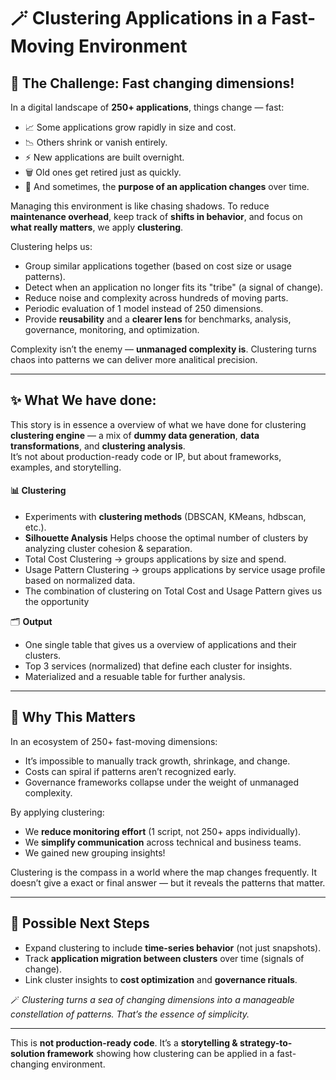 # 🪄 Clustering Applications in a Fast-Moving Environment

## 🎯 The Challenge: Fast changing dimensions!

In a digital landscape of **250+ applications**, things change — fast:  
- 📈 Some applications grow rapidly in size and cost.  
- 📉 Others shrink or vanish entirely.  
- ⚡ New applications are built overnight.  
- 🗑️ Old ones get retired just as quickly.  
- 🔄 And sometimes, the **purpose of an application changes** over time.

Managing this environment is like chasing shadows.
To reduce **maintenance overhead**, keep track of **shifts in behavior**, and focus on **what really matters**, we apply **clustering**. 

Clustering helps us:
- Group similar applications together (based on cost size or usage patterns).
- Detect when an application no longer fits its "tribe" (a signal of change).
- Reduce noise and complexity across hundreds of moving parts.
- Periodic evaluation of 1 model instead of 250 dimensions. 
- Provide **reusability** and a **clearer lens** for benchmarks, analysis, governance, monitoring, and optimization.

Complexity isn’t the enemy — **unmanaged complexity is**.
Clustering turns chaos into patterns we can deliver more analitical precision.

---

## ✨ What We have done:

This story is in essence a overview of what we have done for clustering **clustering engine** — a mix of **dummy data generation**, **data transformations**, and **clustering analysis**.  
It’s not about production-ready code or IP, but about frameworks, examples, and storytelling.  

#### 📊 **Clustering**  
  - Experiments with **clustering methods** (DBSCAN, KMeans, hdbscan, etc.).
  - **Silhouette Analysis** Helps choose the optimal number of clusters by analyzing cluster cohesion & separation.  
  - Total Cost Clustering → groups applications by size and spend.
  - Usage Pattern Clustering → groups applications by service usage profile based on normalized data.
  - The combination of clustering on Total Cost and Usage Pattern gives us the opportunity 

🗂 **Output**  
  - One single table that gives us a overview of applications and their clusters.
  - Top 3 services (normalized) that define each cluster for insights.
  - Materialized and a resuable table for further analysis.

---

## 🧭 Why This Matters
In an ecosystem of 250+ fast-moving dimensions:  
- It’s impossible to manually track growth, shrinkage, and change.
- Costs can spiral if patterns aren’t recognized early.  
- Governance frameworks collapse under the weight of unmanaged complexity.

By applying clustering:  
- We **reduce monitoring effort** (1 script, not 250+ apps individually).
- We **simplify communication** across technical and business teams.
- We gained new grouping insights!

Clustering is the compass in a world where the map changes frequently.
It doesn’t give a exact or final answer — but it reveals the patterns that matter.  

---

## 🚀 Possible Next Steps
- Expand clustering to include **time-series behavior** (not just snapshots).  
- Track **application migration between clusters** over time (signals of change).  
- Link cluster insights to **cost optimization** and **governance rituals**.  

🪄 *Clustering turns a sea of changing dimensions into a manageable constellation of patterns. That’s the essence of simplicity.*

---

This is **not production-ready code**.
It’s a **storytelling & strategy-to-solution framework** showing how clustering can be applied in a fast-changing environment.
